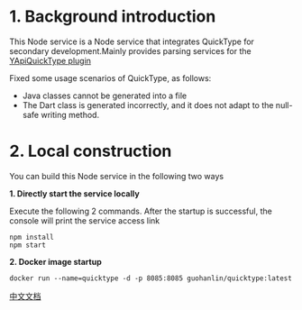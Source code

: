 # 1. Background introduction

This Node service is a Node service that integrates QuickType for secondary development.Mainly provides parsing services
for the [YApiQuickType plugin](https://github.com/RmondJone/YapiQuickType)

Fixed some usage scenarios of QuickType, as follows:

* Java classes cannot be generated into a file
* The Dart class is generated incorrectly, and it does not adapt to the null-safe writing method.

# 2. Local construction

You can build this Node service in the following two ways

**1. Directly start the service locally**

Execute the following 2 commands. After the startup is successful, the console will print the service access link

```
npm install 
npm start
```

**2. Docker image startup**

```
docker run --name=quicktype -d -p 8085:8085 guohanlin/quicktype:latest
```

[中文文档](./README_CN.md)
